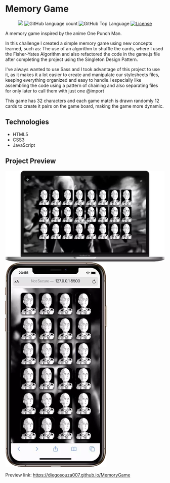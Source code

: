 # Memory Game

<p align="center">
  <img src="https://img.shields.io/badge/made%20by-DIEGO%20SOUZA-9c3c37?style=flat-square">
  <img alt="GitHub language count" src="https://img.shields.io/github/languages/count/diegosouza007/JogoDaVelha?color=9c3c37&style=flat-square">
  <img alt="GitHub Top Language" src="https://img.shields.io/github/languages/top/diegosouza007/JogoDaVelha?color=9c3c37&style=flat-square">
  <a href="https://opensource.org/licenses/MIT">
    <img alt="License" src="https://img.shields.io/badge/license-MIT-9c3c37?style=flat-square">
  </a>
</p>

A memory game inspired by the anime One Punch Man.

In this challenge I created a simple memory game using new concepts learned, such as: The use of an algorithm to shuffle the cards, where I used the Fisher-Yates Algorithm and also refactored the code in the game.js file after completing the project using the Singleton Design Pattern.

I've always wanted to use Sass and I took advantage of this project to use it, as it makes it a lot easier to create and manipulate our stylesheets files, keeping everything organized and easy to handle.I especially like assembling the code using a pattern of chaining and also separating files for only later to call them with just one @import

This game has 32 characters and each game match is drawn randomly 12 cards to create it pairs on the game board, making the game more dynamic.

## Technologies

- HTML5
- CSS3
- JavaScript

## Project Preview

<img src="preview-desktop.png">
<img src="preview-mobile.png">

Preview link: <a href="https://diegosouza007.github.io/MemoryGame">https://diegosouza007.github.io/MemoryGame</a>